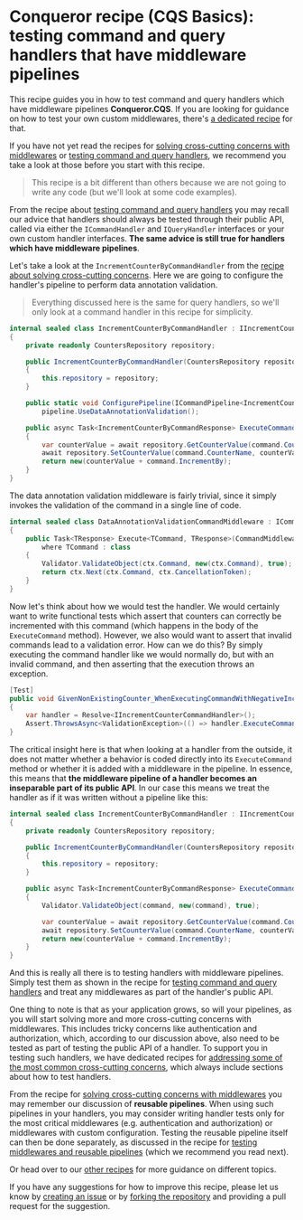 # Conqueror recipe (CQS Basics): testing command and query handlers that have middleware pipelines

This recipe guides you in how to test command and query handlers which have middleware pipelines **Conqueror.CQS**. If you are looking for guidance on how to test your own custom middlewares, there's [a dedicated recipe](../testing-middlewares#readme) for that.

If you have not yet read the recipes for [solving cross-cutting concerns with middlewares](../solving-cross-cutting-concerns#readme) or [testing command and query handlers](../testing-handlers#readme), we recommend you take a look at those before you start with this recipe.

> This recipe is a bit different than others because we are not going to write any code (but we'll look at some code examples).

From the recipe about [testing command and query handlers](../testing-handlers#readme) you may recall our advice that handlers should always be tested through their public API, called via either the `ICommandHandler` and `IQueryHandler` interfaces or your own custom handler interfaces. **The same advice is still true for handlers which have middleware pipelines**.

Let's take a look at the `IncrementCounterByCommandHandler` from the [recipe about solving cross-cutting concerns](../solving-cross-cutting-concerns#readme). Here we are going to configure the handler's pipeline to perform data annotation validation.

> Everything discussed here is the same for query handlers, so we'll only look at a command handler in this recipe for simplicity.

```cs
internal sealed class IncrementCounterByCommandHandler : IIncrementCounterByCommandHandler
{
    private readonly CountersRepository repository;

    public IncrementCounterByCommandHandler(CountersRepository repository)
    {
        this.repository = repository;
    }

    public static void ConfigurePipeline(ICommandPipeline<IncrementCounterByCommand, IncrementCounterByCommandResponse> pipeline) => 
        pipeline.UseDataAnnotationValidation();

    public async Task<IncrementCounterByCommandResponse> ExecuteCommand(IncrementCounterByCommand command, CancellationToken cancellationToken = default)
    {
        var counterValue = await repository.GetCounterValue(command.CounterName);
        await repository.SetCounterValue(command.CounterName, counterValue + command.IncrementBy);
        return new(counterValue + command.IncrementBy);
    }
}
```

The data annotation validation middleware is fairly trivial, since it simply invokes the validation of the command in a single line of code.

```cs
internal sealed class DataAnnotationValidationCommandMiddleware : ICommandMiddleware
{
    public Task<TResponse> Execute<TCommand, TResponse>(CommandMiddlewareContext<TCommand, TResponse> ctx)
        where TCommand : class
    {
        Validator.ValidateObject(ctx.Command, new(ctx.Command), true);
        return ctx.Next(ctx.Command, ctx.CancellationToken);
    }
}
```

Now let's think about how we would test the handler. We would certainly want to write functional tests which assert that counters can correctly be incremented with this command (which happens in the body of the `ExecuteCommand` method). However, we also would want to assert that invalid commands lead to a validation error. How can we do this? By simply executing the command handler like we would normally do, but with an invalid command, and then asserting that the execution throws an exception.

```cs
[Test]
public void GivenNonExistingCounter_WhenExecutingCommandWithNegativeIncrementBy_ValidationExceptionIsThrown()
{
    var handler = Resolve<IIncrementCounterCommandHandler>();
    Assert.ThrowsAsync<ValidationException>(() => handler.ExecuteCommand(new(TestCounterName, -1)));
}
```

The critical insight here is that when looking at a handler from the outside, it does not matter whether a behavior is coded directly into its `ExecuteCommand` method or whether it is added with a middleware in the pipeline. In essence, this means that **the middleware pipeline of a handler becomes an inseparable part of its public API**. In our case this means we treat the handler as if it was written without a pipeline like this:

```cs
internal sealed class IncrementCounterByCommandHandler : IIncrementCounterByCommandHandler
{
    private readonly CountersRepository repository;

    public IncrementCounterByCommandHandler(CountersRepository repository)
    {
        this.repository = repository;
    }

    public async Task<IncrementCounterByCommandResponse> ExecuteCommand(IncrementCounterByCommand command, CancellationToken cancellationToken = default)
    {
        Validator.ValidateObject(command, new(command), true);

        var counterValue = await repository.GetCounterValue(command.CounterName);
        await repository.SetCounterValue(command.CounterName, counterValue + command.IncrementBy);
        return new(counterValue + command.IncrementBy);
    }
}
```

And this is really all there is to testing handlers with middleware pipelines. Simply test them as shown in the recipe for [testing command and query handlers](../testing-handlers#readme) and treat any middlewares as part of the handler's public API.

One thing to note is that as your application grows, so will your pipelines, as you will start solving more and more cross-cutting concerns with middlewares. This includes tricky concerns like authentication and authorization, which, according to our discussion above, also need to be tested as part of testing the public API of a handler. To support you in testing such handlers, we have dedicated recipes for [addressing some of the most common cross-cutting concerns](../../../../README.md#cqs-cross-cutting-concerns), which always include sections about how to test handlers.

From the recipe for [solving cross-cutting concerns with middlewares](../solving-cross-cutting-concerns#readme) you may remember our discussion of **reusable pipelines**. When using such pipelines in your handlers, you may consider writing handler tests only for the most critical middlewares (e.g. authentication and authorization) or middlewares with custom configuration. Testing the reusable pipeline itself can then be done separately, as discussed in the recipe for [testing middlewares and reusable pipelines](../testing-middlewares#readme) (which we recommend you read next).

Or head over to our [other recipes](../../../../../..#recipes) for more guidance on different topics.

If you have any suggestions for how to improve this recipe, please let us know by [creating an issue](https://github.com/MrWolfZ/Conqueror/issues/new?template=recipe-improvement-suggestion.md&title=[recipes.cqs.basics.testing-handlers-with-pipelines]%20...) or by [forking the repository](https://github.com/MrWolfZ/Conqueror/fork) and providing a pull request for the suggestion.
